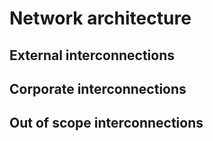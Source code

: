 # Network architecture

## External interconnections

## Corporate interconnections

## Out of scope interconnections
